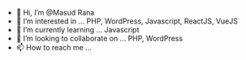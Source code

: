 - 👋 Hi, I’m @Masud Rana
- 👀 I’m interested in ... PHP, WordPress, Javascript, ReactJS, VueJS
- 🌱 I’m currently learning ... Javascript
- 💞️ I’m looking to collaborate on ... PHP, WordPress
- 📫 How to reach me ...

<!---
MasudXpeed/MasudXpeed is a ✨ special ✨ repository because its `README.md` (this file) appears on your GitHub profile.
You can click the Preview link to take a look at your changes.
--->
